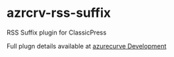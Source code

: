 # azrcrv-rss-suffix
RSS Suffix plugin for ClassicPress

Full plugn details available at [azurecurve Development](https://development.azurecurve.co.uk/classicpress-plugins/rss-suffix/)
